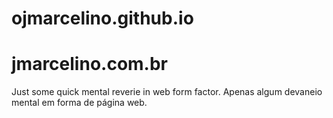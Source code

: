 # ojmarcelino.github.io
# jmarcelino.com.br
Just some quick mental reverie in web form factor.
Apenas algum devaneio mental em forma de página web.
